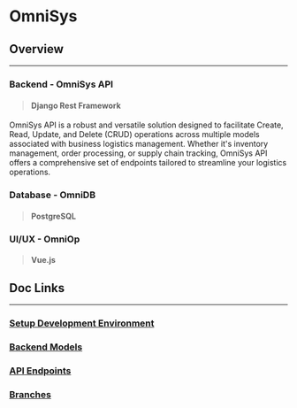 # OmniSys


## Overview 
***
### Backend - OmniSys API
>#### Django Rest Framework

OmniSys API is a robust and versatile solution designed to facilitate Create, Read, Update, and Delete (CRUD) operations across multiple models associated with business logistics management. Whether it's inventory management, order processing, or supply chain tracking, OmniSys API offers a comprehensive set of endpoints tailored to streamline your logistics operations.

### Database - OmniDB
> #### PostgreSQL


### UI/UX - OmniOp 
>#### Vue.js


## Doc Links

----
### [Setup Development Environment](/app/docs/public/Installation.md)
### [Backend Models](/app/docs/backend/Models.md) 
### [API Endpoints](/app/docs/backend/Endpoints.md)
### [Branches](/app/docs/public/Branches.md)